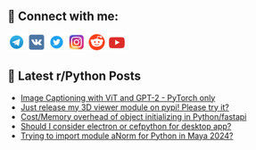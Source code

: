 ## 🔎 Connect with me:
[<img src="https://github.com/bullbesh/bullbesh/blob/main/images/Telegram.png" width="32" height="32" />](https://t.me/bullbesh)
[<img src="https://github.com/bullbesh/bullbesh/blob/main/images/VK.png" width="32" height="32" />](https://vk.com/bullbesh)
[<img src="https://github.com/bullbesh/bullbesh/blob/main/images/Twitter.png" width="32" height="32" />](https://twitter.com/bullbesh1)
[<img src="https://github.com/bullbesh/bullbesh/blob/main/images/Instagram.png" width="32" height="32" />](https://www.instagram.com/bullbesh)
[<img src="https://github.com/bullbesh/bullbesh/blob/main/images/Reddit.png" width="32" height="32" />](https://www.reddit.com/user/bullbesh)
[<img src="https://github.com/bullbesh/bullbesh/blob/main/images/YouTube.png" width="32" height="32" />](https://www.youtube.com/channel/UCtfjRs6uzgq5mfm8S06WTcg)

## 📕 Latest r/Python Posts
<!-- BLOG-POST-LIST:START -->
- [Image Captioning with ViT and GPT-2 - PyTorch only](https://www.reddit.com/r/Python/comments/17173as/image_captioning_with_vit_and_gpt2_pytorch_only/)
- [Just release my 3D viewer module on pypi! Please try it?](https://www.reddit.com/r/Python/comments/1715sdw/just_release_my_3d_viewer_module_on_pypi_please/)
- [Cost/Memory overhead of object initializing in Python/fastapi](https://www.reddit.com/r/Python/comments/1715nqc/costmemory_overhead_of_object_initializing_in/)
- [Should I consider electron or cefpython for desktop app?](https://www.reddit.com/r/Python/comments/17153xa/should_i_consider_electron_or_cefpython_for/)
- [Trying to import module aNorm for Python in Maya 2024?](https://www.reddit.com/r/Python/comments/1713bij/trying_to_import_module_anorm_for_python_in_maya/)
<!-- BLOG-POST-LIST:END -->
